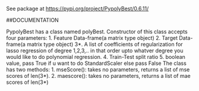 See package at https://pypi.org/project/PypolyBest/0.6.11/

##DOCUMENTATION

PypolyBest has a class named polyBest. 
Constructor of this class accepts four parameters:
    1. Feature Data-frame(a matrix type object)
    2. Target Data-frame(a matrix type object)
    3*. A list of coefficients of regularization for lasso regression of degree 1,2,3,.. 
       in that order upto whatver degree you would like to do polynomial regression.
    4. Train-Test split ratio
    5. boolean value, pass True if u want to do StandardScaler else pass False
The class has two methods:
    1. mseScore(): takes no parameters, returns a list of mse scores of len(3*).
    2. maescore(): takes no parameters, returns a list of mae scores of len(3*)
